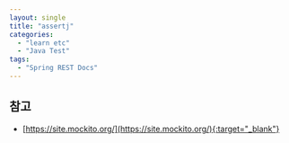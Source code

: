 ```yaml
---
layout: single
title: "assertj"
categories: 
  - "learn etc"
  - "Java Test"
tags: 
  - "Spring REST Docs"
---
```


## 



## 참고

- [https://site.mockito.org/](https://site.mockito.org/){:target="_blank"}
